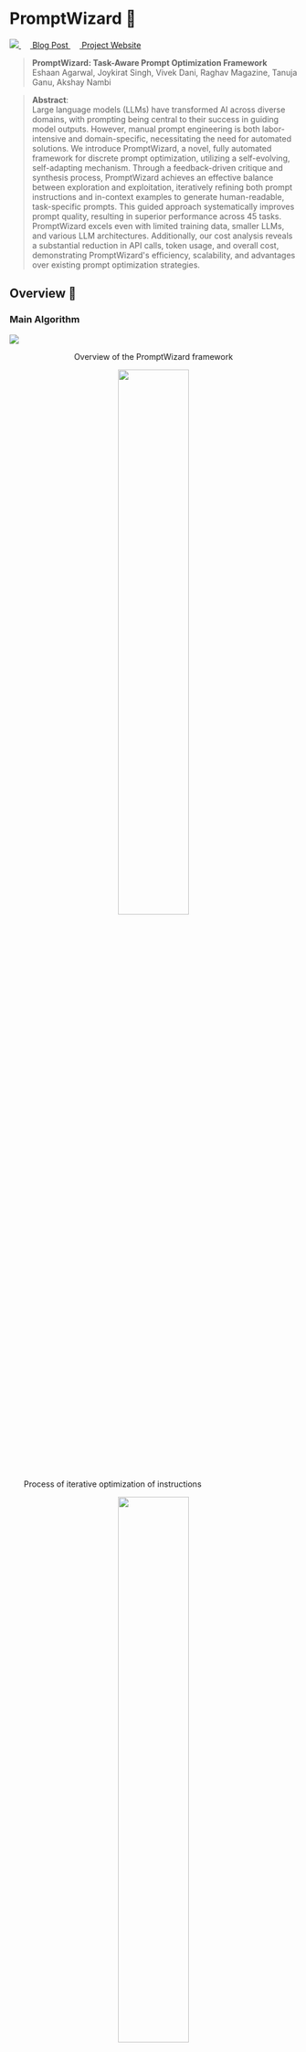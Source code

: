 
# PromptWizard 🧙

<p align="left">
  <a href='https://arxiv.org/abs/2405.18369'>
    <img src=https://img.shields.io/badge/arXiv-2409.10566-b31b1b.svg>
  </a>
  <a href=''>
    <img src=images/msr_blog.png width="16">
    Blog Post
  </a>
  <a href=''>
    <img src=images/github.png width="16">
    Project Website
  </a>
</p>


> **PromptWizard: Task-Aware Prompt Optimization Framework**<br>
> Eshaan Agarwal, Joykirat Singh, Vivek Dani, Raghav Magazine, Tanuja Ganu, Akshay Nambi <br>

>**Abstract**: <br>
> Large language models (LLMs) have transformed AI across diverse domains, with prompting being central to their success in guiding model outputs. However, manual prompt engineering is both labor-intensive and domain-specific, necessitating the need for automated solutions. We introduce PromptWizard, a novel, fully automated framework for discrete prompt optimization, utilizing a self-evolving, self-adapting mechanism. Through a feedback-driven critique and synthesis process, PromptWizard achieves an effective balance between exploration and exploitation, iteratively refining both prompt instructions and in-context examples to generate human-readable, task-specific prompts. This guided approach systematically improves prompt quality, resulting in superior performance across 45 tasks. PromptWizard excels even with limited training data, smaller LLMs, and various LLM architectures. Additionally, our cost analysis reveals a substantial reduction in API calls, token usage, and overall cost, demonstrating PromptWizard's efficiency, scalability, and advantages over existing prompt optimization strategies.

## Overview 🌟

### Main Algorithm
<img src="./images/overview.png" >
<p style="text-align: center;">Overview of the PromptWizard framework</p>

<p align="center">
  <img src="./images/iterative_flowchart-1.png" width="49.5%" />
<p style="text-align: left; padding-left: 25px;">Process of iterative optimization of instructions</p>
</p>

<p align="center">
<img src="./images/sequential_flowchart-1.png" width="49.5%" />
</p>
<p align="center">Process of sequential optimization of instruction and examples</p>

## Installation ⬇️

Follow these steps to set up the development environment and install the package:

1) Clone the repository
    ```
    git clone https://github.com/microsoft/PromptWizard
    cd PromptWizard
    ```
2) Create and activate a virtual environment

    On Windows
    ```
    python -m venv venv
    venv\Scripts\activate
    ```
    On macOS/Linux:
    ```
    python -m venv venv
    source venv/bin/activate
    ```
3) Install the package in development mode:
    ```
    pip install -e .
    ```


## Quickstart 🏃

- We support [GSM8K](https://huggingface.co/datasets/openai/gsm8k), [SVAMP](https://huggingface.co/datasets/ChilleD/SVAMP), [AQUARAT](https://huggingface.co/datasets/deepmind/aqua_rat) and [Instruction_Induction(BBII)](https://github.com/xqlin98/INSTINCT/tree/main/Induction/experiments/data/instruction_induction/raw) datasets
- Please note that time taken for prompt optimzation is dependent on the dataset. In our experiments for the above mentioned datasets, it took around 20 - 30 minutes on average.
- To run on your custom dataset please jump [here](#run-on-custom-dataset) 

#### Running on GSM8K (AQUARAT/SVAMP)

- Please note that this code requires access to LLMs via API calling, we use AZURE endpoints for this
- Set the AZURE endpoint configurations in [.env](demos/gsm8k/.env) as shown below
```
AZURE_OPENAI_ENDPOINT="XXXXX" 
# Replace with your Azure OpenAI Endpoint

OPENAI_API_VERSION="XXXX"
# Replace with the version of your API

AZURE_OPENAI_CHAT_DEPLOYMENT_NAME="XXXXX"
# Create a deployment for the model and place the deployment name here. 
```
- Follow the steps in [demo.ipynb](demos/gsm8k/demo.ipynb) to download the data, run the prompt optimization and carry out inference.

#### Running on BBII

- BBII has many datasets in it, based on the dataset set the configs [here](demos/bbh/configs/promptopt_config.yaml)
- In configs ```task_description```,```base_instruction``` and ```answer_format``` need to be changed for different datasets in BBII, the rest of the configs remain the same
- A demo is presented in  [demo.ipynb](demos/bbh/demo.ipynb)

## Run on Custom Datasets 🗃️

### Create Custom Dataset
- Our code expects the dataset to be in ```.jsonl``` file format
- Both the train and test set follow the same format
- Every sample in the ```.jsonl``` should have 3 fields :
  1) ```question``` : It should contain the complete question that is to asked to the LLM
  2) ```answer``` : It should contain the ground truth answer which can be verbose or consize


### Run on Custom Dataset

NOTE : Refer to [demos](demos) folder for examples of folders for four datasets. The ```.ipynb``` in each of the folders shows how to run PromptWizard on that particular dataset. A similar procedure can be followed for a new dataset. Below is the explanation of each of the components of the ```.ipynb``` and the dataset specifc folder structure in detail

#### Steps to be followed for custom datasets 

1) Every new dataset needs to have the following 
    - ```configs``` folder to store files for defining optimization hyperparameters and setup configs 
    - ```data``` folder to store ```train.jsonl``` and ```test.jsonl``` as curated [here](#create-custom-dataset) (this is done in the notebooks)
    - ```.env``` file for environment varibles to be used for API calling
    - ```.py/.ipynb``` script to run the code

2) Hyperparameters like number of mutations, refine steps, in-context examples etc. can be changed in [promptopt_config.yaml](demos/gsm8k/configs/promptopt_config.yaml)
    - Set the following : 
        - ```task_description``` : Desciption of the task at hand which will be fed into the prompt
        - ```base_instruction``` : Base intruction in line with the dataset
        - ```answer_format``` : Instruction for specifying the answer format
    - It is crucial to set the ```answer_format``` properly to ensure correct extraction by ```def extract_final_answer()```
    - Refer ```promptopt_config.yaml``` files in folders present [here](demos)  for the descriptions used for AQUARAT, SVAMP and GSM8k. For BBII refer [description.py](demos/bbh/description.py) which has the meta instructions for each of the datasets
3) Create a dataset specific class which inherits ```class DatasetSpecificProcessing``` similar to ```GSM8k(DatasetSpecificProcessing)``` in [demo.ipynb](demos/gsm8k/demo.ipynb) and define the following functions in it
      1) In ```def extract_answer_from_output()``` : This is a dataset specific function, given the ```answer``` from the dataset it should extract and return  a consize form of the answer. Note that based on the dataset it can also simply return the ```answer``` as it is like in case of SVAMP and AQUARAT datasets
      2) ```def extract_final_answer()``` : This is a LLM output specific function, given the verbose answer from the LLM it should extract and return the consize final answer
      3) Define ```def access_answer()``` : This function takes an input the LLM output, then does the following:
         - Extracts the consize answer using ```def extract_final_answer()``` from the LLM output as defined above
         - Evaluates the extracted answer with the ground truth and retuns
            - Extracted answer from LLM output
            - Boolean value indicating if answer is correct or not
         - The evaluation done here is dataset specific, for datasets like GSM8K, SVAMP and AQUARAT which are there final answer as an number we can do a direct match between the numbers generated and the ground truth, while for datasets where the answer is a sentence or paragraph it would be better to do evaluation with llm-as-a-judge, to compare the generated and ground truth paragraph/sentence. An example is available in ```def access_answer()``` in [this](demos/bbh/demo.ipynb) notebook
4) ```use_synthetic_examples``` can be used to set the type of in-context examples in the final prompt, i.e. it can be synthetic examples or examples from train data



## Configurations ⚙️ 

Here we define the various hyperparameters used in prompt optimization process found in [promptopt_config.yaml](demos/gsm8k/configs/promptopt_config.yaml)

- ```mutate_refine_iterations```: Number of iterations for conducting mutation of task description
 followed by refinement of instructions
- ```mutation_rounds```: Number of rounds of mutation to be performed when generating different styles
- ```refine_task_eg_iterations```: Number of iterations for refining task description and in context examples 
- ```style_variation```: Number of thinking style variations to be used in prompt mutation
- ```questions_batch_size```: Number of questions to be asked to LLM in a single batch, during training step
- ```min_correct_count```: Minimum number of batches of questions to correctly answered, for a prompt to be considered as performing good
- ```max_eval_batches```: Maximum number of mini-batches on which we should evaluate the prompt
- ```top_n```: Number of top best prompts to be considered from scoring stage for the next stage
- ```seen_set_size```: Number of samples from trainset to be used for training
- ```few_shot_count```: Number of in-context examples required in final prompt

## Best Practices 💡

Following are some of best pracitices we followed during are experiments 
- Regarding the parameters in [promptopt_config.yaml](demos/gsm8k/configs/promptopt_config.yaml)
    - We found the best performing values for ```mutate_refine_iterations```,```mutation_rounds```,```refine_task_eg_iterations``` to be 3 or 5
    - Other parameters have been set to their ideal values. ```seen_set_size``` can be increased to 50 and ```few_shot_count``` can be set based on the use case
- The prompts generated at the end of the training process are usually very detailed, however user supervision can help tune it further for the task at hand
- Trying both configurations of having synthetic in-context examples or in-context examples from the train set can be tried to find the best prompt based on use case. 

## Results 📈

<p align="center">
  <img src= "./images/curve.png" width="45%" />
</p>


- The fiqure shows the performance profile curve for the instruction induction
tasks. The performance profile curve visualizes how frequently
different approaches’ performance is within a given distance of the best performance. In this curve,
the x-axis (τ) represents the performance ratio relative to the best-performing method, and the y-axis
(p(τ )) reflects the fraction of tasks where a method’s performance is within this ratio. So for a given
method, the curve tells what percentage of the tasks are within τ distance to the best performance. \
**PromptWizard consistently outperforms other methods across various
thresholds, maintaining the highest p(τ) values, indicating that it consistently performs near the best
possible accuracy across all tasks.**

## How to contribute: ✋
This project welcomes contributions and suggestions. Most contributions require you to agree to a Contributor License Agreement (CLA) declaring that you have the right to, and actually do, grant us the rights to use your contribution. For details, visit https://cla.microsoft.com.
When you submit a pull request, a CLA-bot will automatically determine whether you need to provide a CLA and decorate the PR appropriately (e.g., label, comment). Simply follow the instructions provided by the bot. You will only need to do this once across all repositories using our CLA.
This project has adopted the [Microsoft Open Source Code of Conduct](https://opensource.microsoft.com/codeofconduct/). For more information see the [Code of Conduct FAQ](https://opensource.microsoft.com/codeofconduct/faq/) or contact opencode@microsoft.com with any additional questions or comments.

## Citation 📝

If you make use of our work, please cite our paper:

```
@misc{agarwal2024promptwizardtaskawarepromptoptimization,
      title={PromptWizard: Task-Aware Prompt Optimization Framework}, 
      author={Eshaan Agarwal and Joykirat Singh and Vivek Dani and Raghav Magazine and Tanuja Ganu and Akshay Nambi},
      year={2024},
      eprint={2405.18369},
      archivePrefix={arXiv},
      primaryClass={cs.CL},
      url={https://arxiv.org/abs/2405.18369}, 
}
```
## Responsible AI Considerations 
For guidelines and best practices related to Responsible AI, please refer to our [Responsible AI Guidelines](RESPONSIBLE_AI.md).

